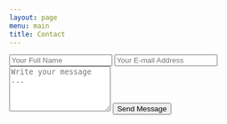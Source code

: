 ```yaml
---
layout: page
menu: main
title: Contact
---
```


<form action="https://getsimpleform.com/messages?form_api_token=9b9cb986606afc85855f7de39b2285a8" method="post">
  <input type='hidden' name='redirect_to' value='http://localhost:4000/thank-you' />
  <input type='text' name='name' placeholder='Your Full Name' />
  <input type='email' name='email' placeholder='Your E-mail Address' />
  <textarea rows='5' name='message' placeholder='Write your message ...'></textarea>
  <input type='submit' value='Send Message' />
</form>
